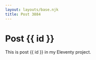 ```yaml
---
layout: layouts/base.njk
title: Post 3884
---
```


# Post {{ id }}

This is post {{ id }} in my Eleventy project.
